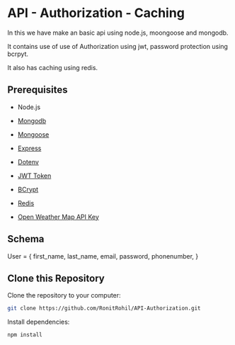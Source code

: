 # API - Authorization - Caching

In this we have make an basic api using node.js, moongoose and mongodb.

It contains use of use of Authorization using jwt, password protection using bcrpyt.

It also has caching using redis.
 

## Prerequisites
- Node.js
- [Mongodb](https://www.npmjs.com/package/mongodb)
- [Mongoose](https://www.npmjs.com/package/mongoose)
- [Express](https://www.npmjs.com/package/express)
- [Dotenv](https://www.npmjs.com/package/dotenv)
- [JWT Token](https://www.npmjs.com/package/jsonwebtoken)
- [BCrypt](https://www.npmjs.com/package/bcryptjs)
- [Redis](https://www.npmjs.com/package/redis) 

- [Open Weather Map API Key ](https://openweathermap.org/api)

## Schema

User = {
    first_name,
    last_name,
    email,
    password,
    phonenumber,
}


## Clone this Repository

Clone the repository to your computer:

```bash
git clone https://github.com/RonitRohil/API-Authorization.git
```

Install dependencies:
```bash
npm install 
```
